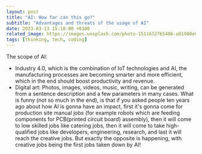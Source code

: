 ```yaml
---
layout: post
title: "AI: How far can this go?"
subtitle: "Advantages and threats of the usage of AI"
date: 2023-03-13 15:10:00 +0100
related_image: https://images.unsplash.com/photo-1511632765486-a01980e01a18?ixlib=rb-4.0.3&ixid=MnwxMjA3fDB8MHxwaG90by1wYWdlfHx8fGVufDB8fHx8&auto=format&fit=crop&w=2070&q=80
tags: [thinking, tech, coding]
---
```


The scope of AI:

- Industry 4.0, which is the combination of IoT technologies and AI, the manufacturing processes are becoming smarter and more efficient, which in the end should boost productivity and revenue.
- Digital art: Photos, images, videos, music, writing, can be generated from a sentence description and a few parameters in many cases. What is funny (not so much in the end), is that if you asked people ten years ago about how AI is gonna have an impact, first it's gonna come for production site manual jobs (for example robots which are feeding components for PCB(printed circuit board) assembly), then it will come to low skilled jobs like catering jobs, then it will come to take high-qualified jobs like developers, engineering, research, and last it will reach the creative jobs. But exactly the opposite is happening, with creative jobs being the first jobs taken down by AI!
